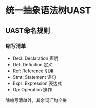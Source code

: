 # 统一抽象语法树UAST

## UAST命名规则

### 缩写清单

- Decl: Declaration 声明
- Def: Definition 定义
- Ref: Reference 引用
- Stmt: Statement 语句
- Expr: Expression 表达式
- Op: Operation 操作

除缩写清单外，其余词汇均全拼
